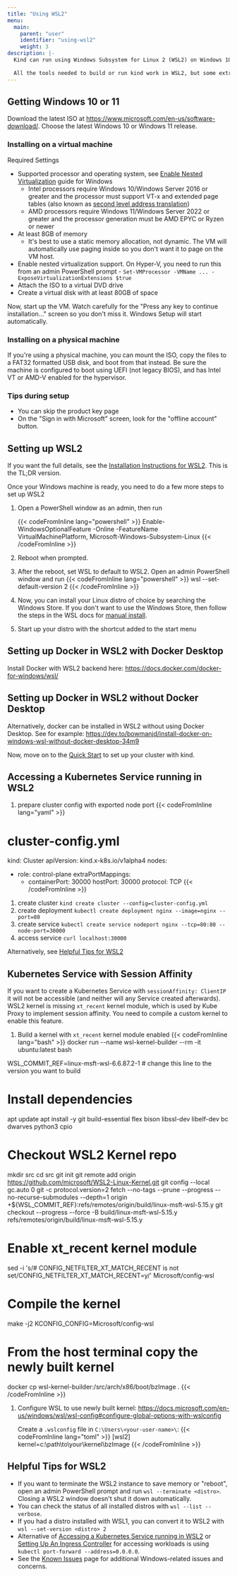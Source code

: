 ```yaml
---
title: "Using WSL2"
menu:
  main:
    parent: "user"
    identifier: "using-wsl2"
    weight: 3
description: |-
  Kind can run using Windows Subsystem for Linux 2 (WSL2) on Windows 10 May 2020 Update (build 19041). 
  
  All the tools needed to build or run kind work in WSL2, but some extra steps are needed to switch to WSL2. This page covers these steps in brief but also links to the official documentation if you would like more details.
---
```


## Getting Windows 10 or 11

Download the latest ISO at https://www.microsoft.com/en-us/software-download/.
Choose the latest Windows 10 or Windows 11 release.

### Installing on a virtual machine

Required Settings

- Supported processor and operating system, see [Enable Nested Virtualization](https://learn.microsoft.com/en-us/virtualization/hyper-v-on-windows/user-guide/nested-virtualization) guide for Windows
  - Intel processors require Windows 10/Windows Server 2016 or greater and the processor must support VT-x and extended page tables (also known as [second level address translation](https://en.wikipedia.org/wiki/Second_Level_Address_Translation))
  - AMD processors require Windows 11/Windows Server 2022 or greater and the processor generation must be AMD EPYC or Ryzen or newer
- At least 8GB of memory
  - It's best to use a static memory allocation, not dynamic. The VM will automatically use paging inside so you don't want it to page on the VM host.
- Enable nested virtualization support. On Hyper-V, you need to run this from an admin PowerShell prompt - `Set-VMProcessor -VMName ... -ExposeVirtualizationExtensions $true`
- Attach the ISO to a virtual DVD drive
- Create a virtual disk with at least 80GB of space

Now, start up the VM. Watch carefully for the "Press any key to continue installation..." screen so you don't miss it. Windows Setup will start automatically.

### Installing on a physical machine

If you're using a physical machine, you can mount the ISO, copy the files to a FAT32 formatted USB disk, and boot from that instead. Be sure the machine is configured to boot using UEFI (not legacy BIOS), and has Intel VT or AMD-V enabled for the hypervisor.

### Tips during setup

- You can skip the product key page
- On the "Sign in with Microsoft" screen, look for the "offline account" button.

## Setting up WSL2

If you want the full details, see the [Installation Instructions for WSL2](https://docs.microsoft.com/en-us/windows/wsl/wsl2-install). This is the TL;DR version.

Once your Windows machine is ready, you need to do a few more steps to set up WSL2

1. Open a PowerShell window as an admin, then run

    {{< codeFromInline lang="powershell" >}}
Enable-WindowsOptionalFeature -Online -FeatureName VirtualMachinePlatform, Microsoft-Windows-Subsystem-Linux
{{< /codeFromInline >}}

1. Reboot when prompted.
1. After the reboot, set WSL to default to WSL2. Open an admin PowerShell window and run
    {{< codeFromInline lang="powershell" >}}
wsl --set-default-version 2
{{< /codeFromInline >}}
1. Now, you can install your Linux distro of choice by searching the Windows Store. If you don't want to use the Windows Store, then follow the steps in the WSL docs for [manual install](https://docs.microsoft.com/en-us/windows/wsl/install-manual).
1. Start up your distro with the shortcut added to the start menu

## Setting up Docker in WSL2 with Docker Desktop

Install Docker with WSL2 backend here: https://docs.docker.com/docker-for-windows/wsl/

## Setting up Docker in WSL2 without Docker Desktop

Alternatively, docker can be installed in WSL2 without using Docker Desktop.
See for example: https://dev.to/bowmanjd/install-docker-on-windows-wsl-without-docker-desktop-34m9

Now, move on to the [Quick Start](/docs/user/quick-start) to set up your cluster with kind.

## Accessing a Kubernetes Service running in WSL2

1. prepare cluster config with exported node port
    {{< codeFromInline lang="yaml" >}}
# cluster-config.yml
kind: Cluster
apiVersion: kind.x-k8s.io/v1alpha4
nodes:
- role: control-plane
  extraPortMappings:
  - containerPort: 30000
    hostPort: 30000
    protocol: TCP
{{< /codeFromInline >}}

1. create cluster `kind create cluster --config=cluster-config.yml`
1. create deployment `kubectl create deployment nginx --image=nginx --port=80`
1. create service `kubectl create service nodeport nginx --tcp=80:80 --node-port=30000`
1. access service `curl localhost:30000`

Alternatively, see [Helpful Tips for WSL2](#helpful-tips-for-wsl2)

## Kubernetes Service with Session Affinity

If you want to create a Kubernetes Service with `sessionAffinity: ClientIP` it will not be accessible (and neither will any Service created afterwards).
WSL2 kernel is missing `xt_recent` kernel module, which is used by Kube Proxy to implement session affinity. You need to compile a custom kernel to enable this feature.

1. Build a kernel with `xt_recent` kernel module enabled
    {{< codeFromInline lang="bash" >}}
docker run --name wsl-kernel-builder --rm -it ubuntu:latest bash

WSL_COMMIT_REF=linux-msft-wsl-6.6.87.2-1 # change this line to the version you want to build

# Install dependencies
apt update
apt install -y git build-essential flex bison libssl-dev libelf-dev bc dwarves python3 cpio

# Checkout WSL2 Kernel repo
mkdir src
cd src
git init
git remote add origin https://github.com/microsoft/WSL2-Linux-Kernel.git
git config --local gc.auto 0
git -c protocol.version=2 fetch --no-tags --prune --progress --no-recurse-submodules --depth=1 origin +${WSL_COMMIT_REF}:refs/remotes/origin/build/linux-msft-wsl-5.15.y
git checkout --progress --force -B build/linux-msft-wsl-5.15.y refs/remotes/origin/build/linux-msft-wsl-5.15.y

# Enable xt_recent kernel module
sed -i 's/# CONFIG_NETFILTER_XT_MATCH_RECENT is not set/CONFIG_NETFILTER_XT_MATCH_RECENT=y/' Microsoft/config-wsl

# Compile the kernel 
make -j2 KCONFIG_CONFIG=Microsoft/config-wsl

# From the host terminal copy the newly built kernel
docker cp wsl-kernel-builder:/src/arch/x86/boot/bzImage .
{{< /codeFromInline >}}
1. Configure WSL to use newly built kernel: https://docs.microsoft.com/en-us/windows/wsl/wsl-config#configure-global-options-with-wslconfig

   Create a `.wslconfig` file in `C:\Users\<your-user-name>\`:
    {{< codeFromInline lang="toml" >}}
[wsl2]
kernel=c:\\path\\to\\your\\kernel\\bzImage
{{< /codeFromInline >}}

## Helpful Tips for WSL2

- If you want to terminate the WSL2 instance to save memory or "reboot", open an admin PowerShell prompt and run `wsl --terminate <distro>`. Closing a WSL2 window doesn't shut it down automatically.
- You can check the status of all installed distros with `wsl --list --verbose`.
- If you had a distro installed with WSL1, you can convert it to WSL2 with `wsl --set-version <distro> 2`
- Alternative of [Accessing a Kubernetes Service running in WSL2](#accessing-a-kubernetes-service-running-in-wsl2) or [Setting Up An Ingress Controller](/docs/user/ingress/#setting-up-an-ingress-controller) for accessing workloads is using `kubectl port-forward --address=0.0.0.0`.
- See the [Known Issues](/docs/user/known-issues/) page for additional Windows-related issues and concerns.
